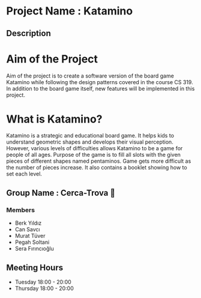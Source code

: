 # Project Name : Katamino

## Description
# Aim of the Project
Aim of the project is to create a software version of the board game Katamino while following the design patterns covered in the course CS 319. In addition to the board game itself, new features will be implemented in this project.

# What is Katamino?
Katamino is a strategic and educational board game. It helps kids to understand geometric shapes and develops their visual perception. However, various levels of difficulties allows Katamino to be a game for people of all ages. Purpose of the game is to fill all slots with the given pieces of different shapes named pentaminos. Game gets more difficult as the number of pieces increase. It also contains a booklet showing how to set each level.

##  Group Name    : Cerca-Trova :art:

### Members
* Berk Yıldız
* Can Savcı
* Murat Tüver
* Pegah Soltani
* Sera Fırıncıoğlu

## Meeting Hours
* Tuesday   18:00 - 20:00
* Thursday  18:00 - 20:00
